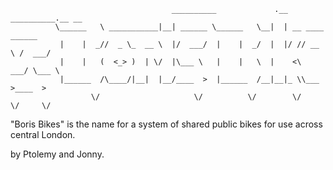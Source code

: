                                         __________             .__         __________.__ __                  
              \______   \ ___________|__| ______ \______   \__|  | __ ____   ______
               |    |  _//  _ \_  __ \  |/  ___/  |    |  _/  |  |/ // __ \ /  ___/
               |    |   (  <_> )  | \/  |\___ \   |    |   \  |    <\  ___/ \___ \ 
               |______  /\____/|__|  |__/____  >  |______  /__|__|_ \\___  >____  >
                      \/                     \/          \/        \/    \/     \/ 


"Boris Bikes" is the name for a system of shared public bikes for use across central London.

by Ptolemy and Jonny.

